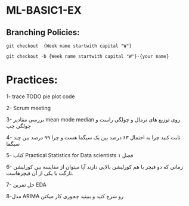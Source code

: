 # ML-BASIC1-EX
## Branching Policies:
`git checkout  {Week name startwith capital "W"}`

`git checkout -b {Week name startwith capital "W"}-{your name}`

# Practices:
1- trace TODO pie plot code

2- Scrum meeting

3- بررسی مقادیر mean mode median روی توزیع های نرمال و چولگی راست و چولگی چپ

4- ثابت کنید چرا به احتمال ۶۳ درصد بین یک سیگما هست و چرا ۹۹ درصد بین چند سیگما

5- کتاب Practical Statistics for Data scientists فصل ۱

6- زمانی که دو فیچر با هم کورلیشن بالایی دارند آیا میتوان از مقایسه بین کورلیشن تارگت با یکی از آن فیچرهاست.

7- حل تمرین EDA

8-مدل ARIMA رو سرچ کنید و ببینید چجوری کار میکنن

